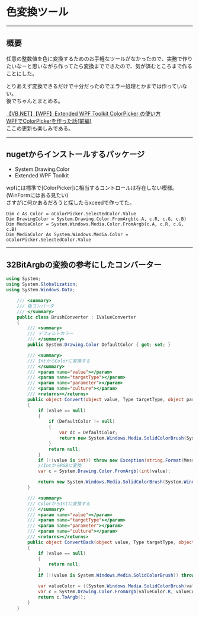 # 色変換ツール

---

## 概要

任意の整数値を色に変換するためのお手軽なツールがなかったので、実務で作りたいなーと思いながら作ってたら変換までできたので、気が済むところまで作ることにした。  

とりあえず変換できるだけで十分だったのでエラー処理とかまでは作っていない。  
後でちゃんとまとめる。  

[【VB.NET】【WPF】Extended WPF Toolkit ColorPicker の使い方](https://elleneast.com/?p=12894#ColorPicker_xaml)  
[WPFでColorPickerを作った話(前編)](https://recruit.cct-inc.co.jp/tecblog/csharp/wpf-colorpicker/)  
ここの更新も楽しみである。  

---

## nugetからインストールするパッケージ  

- System.Drawing.Color
- Extended WPF Toolkit

wpfには標準で[ColorPicker]に相当するコントロールは存在しない模様。(WinFormにはある見たい)  
さすがに何かあるだろうと探したらxceedで作ってた。  

``` VB
Dim c As Color = oColorPicker.SelectedColor.Value
Dim DrawingColor = System.Drawing.Color.FromArgb(c.A, c.R, c.G, c.B)
Dim MediaColor = System.Windows.Media.Color.FromArgb(c.A, c.R, c.G, c.B)
Dim MediaColor As System.Windows.Media.Color = oColorPicker.SelectedColor.Value
```

---

## 32BitArgbの変換の参考にしたコンバーター

``` C# : 32BitArgbの変換の参考にしたコンバーター
using System;
using System.Globalization;
using System.Windows.Data;

    /// <summary>
    /// 色コンバータ
    /// </summary>
    public class BrushConverter : IValueConverter
    {
        /// <summary>
        /// デフォルトカラー
        /// </summary>
        public System.Drawing.Color DefaultColor { get; set; }

        /// <summary>
        /// IntからColorに変換する
        /// </summary>
        /// <param name="value"></param>
        /// <param name="targetType"></param>
        /// <param name="parameter"></param>
        /// <param name="culture"></param>
        /// <returns></returns>
        public object Convert(object value, Type targetType, object parameter, CultureInfo culture)
        {
            if (value == null)
            {
                if (DefaultColor != null)
                {
                    var dc = DefaultColor;
                    return new System.Windows.Media.SolidColorBrush(System.Windows.Media.Color.FromArgb(dc.A, dc.R, dc.G, dc.B));
                }
                return null;
            }
            if (!(value is int)) throw new Exception(string.Format(Message.Invalid, "型"));
            //IntからRGBに変換
            var c = System.Drawing.Color.FromArgb((int)value);

            return new System.Windows.Media.SolidColorBrush(System.Windows.Media.Color.FromRgb(c.R, c.G, c.B));
        }

        /// <summary>
        /// ColorからIntに変換する
        /// </summary>
        /// <param name="value"></param>
        /// <param name="targetType"></param>
        /// <param name="parameter"></param>
        /// <param name="culture"></param>
        /// <returns></returns>
        public object ConvertBack(object value, Type targetType, object parameter, CultureInfo culture)
        {
            if (value == null)
            {
                return null;
            }
            if (!(value is System.Windows.Media.SolidColorBrush)) throw new Exception(string.Format(Message.Invalid, "型"));

            var valueColor = ((System.Windows.Media.SolidColorBrush)value).Color;
            var c = System.Drawing.Color.FromArgb(valueColor.R, valueColor.G, valueColor.B);
            return c.ToArgb();
        }
    }
```
